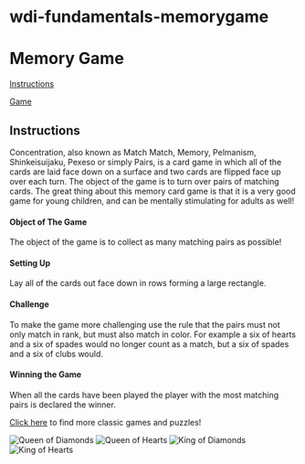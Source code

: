 # wdi-fundamentals-memorygame
<!DOCTYPE html>
<html>
<head>
	<title>Memory Card Game</title>
</head>
<body>

<h1>Memory Game</h1>

  <a href="#">Instructions</a>

  <a href="#">Game</a>

<h2>Instructions</h2>

  <p>Concentration, also known as Match Match, Memory, Pelmanism, Shinkeisuijaku, Pexeso or simply Pairs, is a card game in which all of the cards are laid face down on a surface and two cards are flipped face up over each turn. The object of the game is to turn over pairs of matching cards. The great thing about this memory card game is that it is a very good game for young children, and can be mentally stimulating for adults as well!</p>

<h4>Object of The Game</h4>
  <p>The object of the game is to collect as many matching pairs as possible!</p>

<h4>Setting Up</h4>
  <p>Lay all of the cards out face down in rows forming a large rectangle.</p>

<h4>Challenge</h4>
  <p>To make the game more challenging use the rule that the pairs must not only match in rank, but must also match in color. For example a six of hearts and a six of spades would no longer count as a match, but a six of spades and a six of clubs would.</p>

<h4>Winning the Game</h4>
  <p>When all the cards have been played the player with the most matching pairs is declared the winner.</p>

  <p><a href="http://www.classicgamesandpuzzles.com/">Click here</a> to find more classic games and puzzles!</p>

  <div>
    <img src="images/back.png" alt="Queen of Diamonds">
    <img src="images/back.png" alt="Queen of Hearts">
    <img src="images/back.png" alt="King of Diamonds">
    <img src="images/back.png" alt="King of Hearts">
  </div>
</body>
</html>
